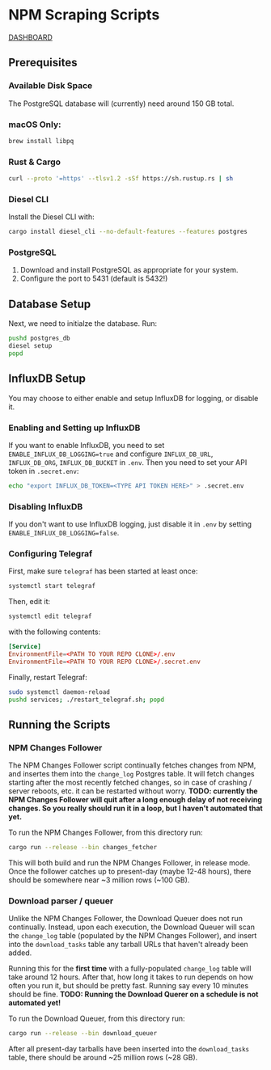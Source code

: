 # NPM Scraping Scripts

[DASHBOARD](https://grafana.apps.in.ripley.cloud/d/uwm1nEv4z/supply-chain-monitoring?orgId=1&refresh=1m)

## Prerequisites

### Available Disk Space

The PostgreSQL database will (currently) need around 150 GB total.

### macOS Only:

```bash
brew install libpq
```

### Rust & Cargo

```bash
curl --proto '=https' --tlsv1.2 -sSf https://sh.rustup.rs | sh
```

### Diesel CLI

Install the Diesel CLI with:

```bash
cargo install diesel_cli --no-default-features --features postgres
```


### PostgreSQL

1. Download and install PostgreSQL as appropriate for your system.
2. Configure the port to 5431 (default is 5432!)



## Database Setup

Next, we need to initialze the database. Run:

```bash
pushd postgres_db
diesel setup
popd
```


## InfluxDB Setup

You may choose to either enable and setup InfluxDB for logging, or disable it.

### Enabling and Setting up InfluxDB

If you want to enable InfluxDB, you need to set `ENABLE_INFLUX_DB_LOGGING=true` and configure `INFLUX_DB_URL`, `INFLUX_DB_ORG`, `INFLUX_DB_BUCKET` in `.env`.
Then you need to set your API token in `.secret.env`:

```bash
echo "export INFLUX_DB_TOKEN=<TYPE API TOKEN HERE>" > .secret.env
```

### Disabling InfluxDB

If you don't want to use InfluxDB logging, just disable it in `.env` by setting `ENABLE_INFLUX_DB_LOGGING=false`.

### Configuring Telegraf

First, make sure `telegraf` has been started at least once:

```bash
systemctl start telegraf
```

Then, edit it:

```bash
systemctl edit telegraf
```

with the following contents:

```conf
[Service]
EnvironmentFile=<PATH TO YOUR REPO CLONE>/.env
EnvironmentFile=<PATH TO YOUR REPO CLONE>/.secret.env
```

Finally, restart Telegraf:

```bash
sudo systemctl daemon-reload
pushd services; ./restart_telegraf.sh; popd
```

## Running the Scripts

### NPM Changes Follower

The NPM Changes Follower script continually fetches changes from NPM, and insertes them into the `change_log` Postgres table.
It will fetch changes starting after the most recently fetched changes, so in case of crashing / server reboots, etc. it can be restarted without worry.
**TODO: currently the NPM Changes Follower will quit after a long enough delay of not receiving changes. So you really should run it in a loop, but I haven't automated that yet.**

To run the NPM Changes Follower, from this directory run:

```bash
cargo run --release --bin changes_fetcher
```

This will both build and run the NPM Changes Follower, in release mode. Once the follower catches up to present-day (maybe 12-48 hours), there should be somewhere near
~3 million rows (~100 GB).


### Download parser / queuer

Unlike the NPM Changes Follower, the Download Queuer does not run continually. Instead, upon each execution, 
the Download Queuer will scan the `change_log` table (populated by the NPM Changes Follower), 
and insert into the `download_tasks` table any tarball URLs that haven't already been added.

Running this for the **first time** with a fully-populated `change_log` table will take around 12 hours. 
After that, how long it takes to run depends on how often you run it, but should be pretty fast.
Running say every 10 minutes should be fine.
**TODO: Running the Download Querer on a schedule is not automated yet!** 

To run the Download Queuer, from this directory run:

```bash
cargo run --release --bin download_queuer
```

After all present-day tarballs have been inserted into the `download_tasks` table, there should be around ~25 million rows (~28 GB).

